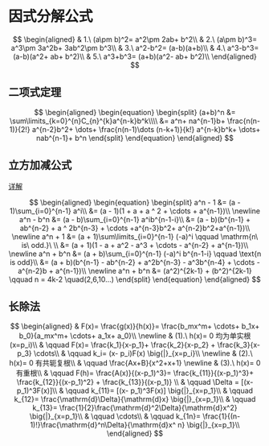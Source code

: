 # 因式分解公式

$$
\begin{aligned}
	& 1.\ (a\pm b)^2= a^2\pm 2ab+ b^2\\
	& 2.\ (a\pm b)^3= a^3\pm 3a^2b+ 3ab^2\pm b^3\\
	& 3.\ a^2-b^2= (a-b)(a+b)\\
	& 4.\ a^3-b^3= (a-b)(a^2+ ab+ b^2)\\
	& 5.\ a^3+b^3= (a+b)(a^2- ab+ b^2)\\
\end{aligned}
$$

## 二项式定理

$$
\begin{aligned}
	\begin{equation}
		\begin{split}
			(a+b)^n &= \sum\limits_{k=0}^{n}C_{n}^{k}a^{n-k}b^k\\\\
			&= a^n+ na^{n-1}b+ \frac{n(n-1)}{2!} a^{n-2}b^2+ \dots+ \frac{n(n-1)\dots (n-k+1)}{k!} a^{n-k}b^k+ \dots+ nab^{n-1}+ b^n
		\end{split}
	\end{equation}
\end{aligned}
$$

## 立方加减公式

[详解](https://zhuanlan.zhihu.com/p/400080757)

$$
\begin{aligned}
	\begin{equation}
		\begin{split}
			a^n - 1
			&= (a - 1)\sum_{i=0}^{n-1} a^i\\
			&= (a - 1)(1 + a + a ^ 2 + \cdots + a^{n-1})\\
			\newline
			a^n - b^n
			&= (a - b)\sum_{i=0}^{n-1} a^ib^{n-1-i}\\
			&= (a - b)(b^{n-1} + ab^{n-2} + a ^ 2b^{n-3} + \cdots +a^{n-3}b^2+ a^{n-2}b^2+a^{n-1})\\
			\newline
			a^n + 1
			&= (a + 1)\sum\limits_{i=0}^{n-1} (-a)^i \qquad \mathrm{n\ is\ odd.}\ \\
			&= (a + 1)(1 - a + a^2 - a^3 + \cdots - a^{n-2} + a^{n-1})\\
			\newline
			a^n + b^n
			&= (a + b)\sum_{i=0}^{n-1} (-a)^i b^{n-1-i} \qquad \text{n is odd}\\
			&= (a + b)(b^{n-1} - ab^{n-2} + a^2b^{n-3} - a^3b^{n-4} + \cdots - a^{n-2}b + a^{n-1})\\
			\newline
			a^n + b^n
			&= (a^2)^{2k-1} + (b^2)^{2k-1} \qquad n = 4k-2 \quad(2,6,10...)
		\end{split}
	\end{equation}
\end{aligned}
$$

## 长除法

$$
\begin{aligned}
	& F(x)= \frac{g(x)}{h(x)}= \frac{b_mx^m+ \cdots+ b_1x+ b_0}{a_mx^m+ \cdots+ a_1x+ a_0}\\
	\newline
	& (1).\ h(x)= 0 均为单实根(x=p_i)\\
	& \qquad F(x)= \frac{k_1}{x-p_1}+ \frac{k_2}{x-p_2} + \frac{k_3}{x-p_3} \cdots\\
	& \qquad k_i= (x- p_i)F(x) \big{|}_{x=p_i}\\
	\newline
	& (2).\ h(x)= 0 有共轭复根\\
	& \qquad \frac{Ax+B}{x^2+x+1}
	\newline
	& (3).\ h(x)= 0 有重根\\
	& \qquad F(h)= \frac{A(x)}{(x-p_1)^3}= \frac{k_{11}}{(x-p_1)^3}+ \frac{k_{12}}{(x-p_1)^2} + \frac{k_{13}}{(x-p_1)} \\
	& \qquad \Delta = [(x- p_1)^3F(x)]\\
	& \qquad k_{11}= [(x- p_1)^3F(x)] \big{|}_{x=p_1}\\
	& \qquad k_{12}= \frac{\mathrm{d}\Delta}{\mathrm{d}x} \big{|}_{x=p_1}\\
	& \qquad k_{13}= \frac{1}{2}\frac{\mathrm{d}^2\Delta}{\mathrm{d}x^2} \big{|}_{x=p_1}\\
	& \qquad \cdots\\
	& \qquad k_{1n}= \frac{1}{(n-1)!}\frac{\mathrm{d}^n\Delta}{\mathrm{d}x^ n} \big{|}_{x=p_1}\\
\end{aligned}
$$
